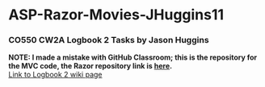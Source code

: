 # ASP-Razor-Movies-JHuggins11
### CO550 CW2A Logbook 2 Tasks by Jason Huggins
**NOTE: I made a mistake with GitHub Classroom; this is the repository for the MVC code, the Razor repository link is [here](https://github.com/BNU-550/ASP-MVC-Movies-JHuggins11).**<br>
[Link to Logbook 2 wiki page](https://github.com/BNU-550/ASP-Razor-CurrencyConverter-JHuggins11/wiki/Logbook-2)
